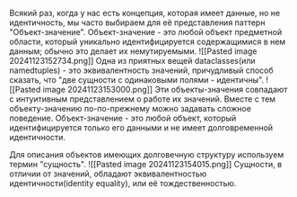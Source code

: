Всякий раз, когда у нас есть концепция, которая имеет данные, но не идентичность, мы часто выбираем для её представления паттерн "Объект-значение". Объект-значение - это любой объект предметной области, который уникально идентифицируется содержащимися в нем данным; обычно это делает их немутируемыми.
![[Pasted image 20241123152734.png]]
Одна из приятных вещей dataclasses(или namedtuples) - это эквивалентность значений, причудливый способ сказать, что "две сущности с одинаковыми полями - идентичны".
![[Pasted image 20241123153000.png]]
Эти объекты-значения совпадают с интуитивным представлением о работе их значений. Вместе с тем объекту-значению по-по-прежнему можно задавать сложное поведение.
Объект-значение - это любой объект, который идентифицируется только его данными и не имеет долговременной идентичности.

Для описания объектов имеющих долговечную структуру используем термин "сущность".
![[Pasted image 20241123154015.png]]
Сущности, в отличии от значений, обладают эквивалентностью идентичности(identity equality), или её тождественностью.

